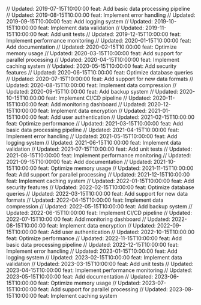 // Updated: 2019-07-15T10:00:00
feat: Add basic data processing pipeline
// Updated: 2019-08-15T10:00:00
feat: Implement error handling
// Updated: 2019-09-15T10:00:00
feat: Add logging system
// Updated: 2019-10-15T10:00:00
feat: Implement data validation
// Updated: 2019-11-15T10:00:00
feat: Add unit tests
// Updated: 2019-12-15T10:00:00
feat: Implement performance monitoring
// Updated: 2020-01-15T10:00:00
feat: Add documentation
// Updated: 2020-02-15T10:00:00
feat: Optimize memory usage
// Updated: 2020-03-15T10:00:00
feat: Add support for parallel processing
// Updated: 2020-04-15T10:00:00
feat: Implement caching system
// Updated: 2020-05-15T10:00:00
feat: Add security features
// Updated: 2020-06-15T10:00:00
feat: Optimize database queries
// Updated: 2020-07-15T10:00:00
feat: Add support for new data formats
// Updated: 2020-08-15T10:00:00
feat: Implement data compression
// Updated: 2020-09-15T10:00:00
feat: Add backup system
// Updated: 2020-10-15T10:00:00
feat: Implement CI/CD pipeline
// Updated: 2020-11-15T10:00:00
feat: Add monitoring dashboard
// Updated: 2020-12-15T10:00:00
feat: Implement data encryption
// Updated: 2021-01-15T10:00:00
feat: Add user authentication
// Updated: 2021-02-15T10:00:00
feat: Optimize performance
// Updated: 2021-03-15T10:00:00
feat: Add basic data processing pipeline
// Updated: 2021-04-15T10:00:00
feat: Implement error handling
// Updated: 2021-05-15T10:00:00
feat: Add logging system
// Updated: 2021-06-15T10:00:00
feat: Implement data validation
// Updated: 2021-07-15T10:00:00
feat: Add unit tests
// Updated: 2021-08-15T10:00:00
feat: Implement performance monitoring
// Updated: 2021-09-15T10:00:00
feat: Add documentation
// Updated: 2021-10-15T10:00:00
feat: Optimize memory usage
// Updated: 2021-11-15T10:00:00
feat: Add support for parallel processing
// Updated: 2021-12-15T10:00:00
feat: Implement caching system
// Updated: 2022-01-15T10:00:00
feat: Add security features
// Updated: 2022-02-15T10:00:00
feat: Optimize database queries
// Updated: 2022-03-15T10:00:00
feat: Add support for new data formats
// Updated: 2022-04-15T10:00:00
feat: Implement data compression
// Updated: 2022-05-15T10:00:00
feat: Add backup system
// Updated: 2022-06-15T10:00:00
feat: Implement CI/CD pipeline
// Updated: 2022-07-15T10:00:00
feat: Add monitoring dashboard
// Updated: 2022-08-15T10:00:00
feat: Implement data encryption
// Updated: 2022-09-15T10:00:00
feat: Add user authentication
// Updated: 2022-10-15T10:00:00
feat: Optimize performance
// Updated: 2022-11-15T10:00:00
feat: Add basic data processing pipeline
// Updated: 2022-12-15T10:00:00
feat: Implement error handling
// Updated: 2023-01-15T10:00:00
feat: Add logging system
// Updated: 2023-02-15T10:00:00
feat: Implement data validation
// Updated: 2023-03-15T10:00:00
feat: Add unit tests
// Updated: 2023-04-15T10:00:00
feat: Implement performance monitoring
// Updated: 2023-05-15T10:00:00
feat: Add documentation
// Updated: 2023-06-15T10:00:00
feat: Optimize memory usage
// Updated: 2023-07-15T10:00:00
feat: Add support for parallel processing
// Updated: 2023-08-15T10:00:00
feat: Implement caching system
